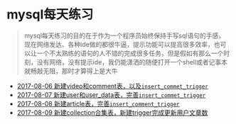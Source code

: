 # mysql每天练习
> mysql每天练习的目的在于作为一个程序员始终保持手写sql语句的手感，现在网络发达、各种ide做的都很牛逼，提示功能可以提高很多效率，也可以让一个不太熟练的语句的人不错的完成很多任务，但是假如有那么一个时刻，没有网络，没有提示ide，我仍能潇洒的随便打开一个shell或者记事本就畅敲无阻，那时才算得上是大牛

- [2017-08-06 新建video和comment表，以及`insert_commet_trigger`](/?p=/doc/mysql/daily-2017-08-06.md)
- [2017-08-07 新建user和user_data表，完善`insert_commet_trigger`](/?p=/doc/mysql/daily-2017-08-07.md)
- [2017-08-08 新建article表，完善`insert_comment_trigger`](/?p=/doc/mysql/daily-2017-08-08.md)
- [2017-08-09 新建collection合集表，新建trigger完成更新用户文章数](/?p=/doc/mysql/daily-2017-08-09.md)


